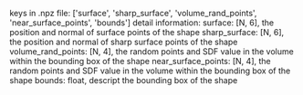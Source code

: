 keys in .npz file:
    ['surface', 'sharp_surface', 'volume_rand_points', 'near_surface_points', 'bounds']
detail information:
    surface: [N, 6], the position and normal of surface points of the shape
    sharp_surface: [N, 6], the position and normal of sharp surface points of the shape
    volume_rand_points: [N, 4], the random points and SDF value in the volume within the bounding box of the shape
    near_surface_points: [N, 4], the random points and SDF value in the volume within the bounding box of the shape
    bounds: float, descript the bounding box of the shape
